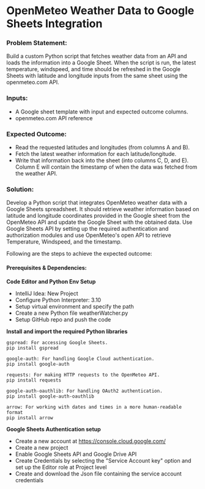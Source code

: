 # OpenMeteo Weather Data to Google Sheets Integration 

### Problem Statement: 
Build a custom Python script that fetches weather data from an API and loads the information into a Google Sheet.
When the script is run, the latest temperature, windspeed, and time should be refreshed in the Google Sheets with latitude and longitude inputs from the same sheet using the openmeteo.com API.

### Inputs: 
- A Google sheet template with input and expected outcome columns.
- openmeteo.com API reference

### Expected Outcome: 
- Read the requested latitudes and longitudes (from columns A and B).
- Fetch the latest weather information for each latitude/longitude.
- Write that information back into the sheet (into columns C, D, and E). Column E will contain the timestamp of when the data was fetched from the weather API. 

### Solution:
Develop a Python script that integrates OpenMeteo weather data with a Google Sheets spreadsheet. It should retrieve weather information based on latitude and longitude coordinates provided in the Google sheet from the OpenMeteo API and update the Google Sheet with the obtained data.
Use Google Sheets API by setting up the required authentication and authorization modules and use OpenMeteo's open API to retrieve Temperature, Windspeed, and the timestamp.

Following are the steps to achieve the expected outcome:

#### Prerequisites & Dependencies:

**Code Editor and Python Env Setup**
- IntelliJ Idea: New Project 
- Configure Python Interpreter: 3.10
- Setup virtual environment and specify the path
- Create a new Python file weatherWatcher.py
- Setup GitHub repo and push the code 

**Install and import the required Python libraries** 
```
gspread: For accessing Google Sheets.
pip install gspread

google-auth: For handling Google Cloud authentication.
pip install google-auth

requests: For making HTTP requests to the OpenMeteo API.
pip install requests

google-auth-oauthlib: For handling OAuth2 authentication.
pip install google-auth-oauthlib

arrow: For working with dates and times in a more human-readable format
pip install arrow

```

**Google Sheets Authentication setup**
- Create a new account at https://console.cloud.google.com/
- Create a new project
- Enable Google Sheets API and Google Drive API
- Create Credentials by selecting the "Service Account key" option and set up the Editor role at Project level
- Create and download the Json file containing the service account credentials
  

